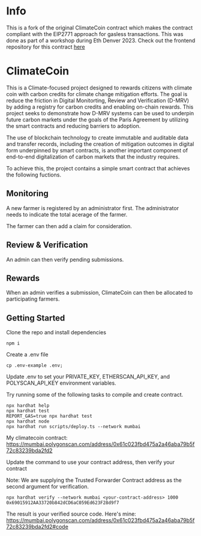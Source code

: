 # Info

This is a fork of the original ClimateCoin contract which makes the contract compliant with the EIP2771 approach for gasless transactions. This was done as part of a workshop during Eth Denver 2023. Check out the frontend repository for this contract [here](https://github.com/Rahat-ch/zerotodapp_gasless_workshop)

# ClimateCoin

This is a Climate-focused project designed to rewards citizens with climate coin with carbon credits for climate change mitigation efforts. The goal is reduce the friction in Digital Monitorting, Review and Verification (D-MRV) by adding a registry for carbon credits and enabling on-chain rewards. This project seeks to demonstrate how D-MRV systems can be used to underpin future carbon markets under the goals
of the Paris Agreement by utilizing the smart contracts and reducing barriers to adoption. 

The use of blockchain technology to create immutable and auditable data and transfer records, including the creation of mitigation outcomes in digital form underpinned by smart contracts, is another important component of end-to-end digitalization of carbon markets that the industry requires.

To achieve this, the project contains a simple smart contract that achieves the following fuctions.

## Monitoring
A new farmer is registered by an administrator first. The administrator needs to indicate the total acerage of the farmer.

The farmer can then add a claim for consideration.

## Review & Verification

An admin can then verify pending submissions.

## Rewards
When an admin verifies a submission, ClimateCoin can then be allocated to participating farmers.


## Getting Started

Clone the repo and install dependencies

```shell
npm i
```

Create a .env file

```shell
cp .env-example .env;
```

Update .env to set your PRIVATE_KEY, ETHERSCAN_API_KEY, and POLYSCAN_API_KEY environment variables.


Try running some of the following tasks to compile and create contract.

```shell
npx hardhat help
npx hardhat test
REPORT_GAS=true npx hardhat test
npx hardhat node
npx hardhat run scripts/deploy.ts --network mumbai
```

My climatecoin contract: https://mumbai.polygonscan.com/address/0x61c023fbd475a2a46aba79b5f72c83239bda2fd2


Update the command to use your contract address, then verify your contract

Note: We are supplying the Trusted Forwarder Contract address as the second argument for verification. 

```shell
npx hardhat verify --network mumbai <your-contract-address> 1000 0x69015912AA33720b842dCD6aC059Ed623F28d9f7
```

The result is your verified source code. Here's mine: https://mumbai.polygonscan.com/address/0x61c023fbd475a2a46aba79b5f72c83239bda2fd2#code
